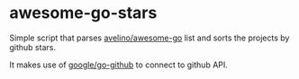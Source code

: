 # awesome-go-stars

Simple script that parses [avelino/awesome-go](https://github.com/avelino/awesome-go) list and sorts the projects by github stars.

It makes use of [google/go-github](https://github.com/google/go-github) to connect to github API.
